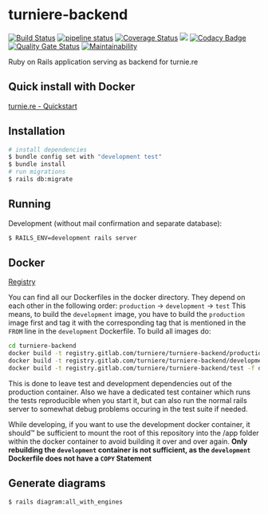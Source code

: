 # turniere-backend 
[![Build Status](https://travis-ci.org/turniere/turniere-backend.svg?branch=master)](https://travis-ci.org/turniere/turniere-backend) [![pipeline status](https://gitlab.com/turniere/turniere-backend/badges/master/pipeline.svg)](https://gitlab.com/turniere/turniere-backend/commits/master) [![Coverage Status](https://coveralls.io/repos/gitlab/turniere/turniere-backend/badge.svg?branch=master)](https://coveralls.io/gitlab/turniere/turniere-backend?branch=master) [![](https://img.shields.io/badge/Protected_by-Hound-a873d1.svg)](https://houndci.com) [![Codacy Badge](https://api.codacy.com/project/badge/Grade/c273578244de4830b30f9f61ba35247a)](https://app.codacy.com/app/Malaber/turniere-backend) [![Quality Gate Status](https://sonarcloud.io/api/project_badges/measure?project=turniere_turniere-backend&metric=alert_status)](https://sonarcloud.io/dashboard?id=turniere_turniere-backend) [![Maintainability](https://api.codeclimate.com/v1/badges/9416f031ab812a59a3cd/maintainability)](https://codeclimate.com/github/turniere/turniere-backend/maintainability)

Ruby on Rails application serving as backend for turnie.re

## Quick install with Docker
[turnie.re - Quickstart](https://github.com/turniere/turniere-quickstart)

## Installation
```bash
# install dependencies
$ bundle config set with "development test"
$ bundle install
# run migrations
$ rails db:migrate
```

## Running
Development (without mail confirmation and separate database):
```bash
$ RAILS_ENV=development rails server
```

## Docker
[Registry](https://gitlab.com/turniere/turniere-backend/container_registry)

You can find all our Dockerfiles in the docker directory.
They depend on each other in the following order: `production` → `development` → `test`
This means, to build the `development` image, you have to build the `production` image first and tag it with the corresponding tag that is mentioned in the `FROM` line in the `development` Dockerfile.
To build all images do: 

```bash
cd turniere-backend
docker build -t registry.gitlab.com/turniere/turniere-backend/production -f docker/production/Dockerfile .
docker build -t registry.gitlab.com/turniere/turniere-backend/development -f docker/development/Dockerfile .
docker build -t registry.gitlab.com/turniere/turniere-backend/test -f docker/test/Dockerfile .
```

This is done to leave test and development dependencies out of the production container.
Also we have a dedicated test container which runs the tests reproducible when you start it, but can also run the normal rails server to somewhat debug problems occuring in the test suite if needed.

While developing, if you want to use the development docker container, it should™ be sufficient to mount the root of this repository into the /app folder within the docker container to avoid building it over and over again.
**Only rebuilding the `development` container is not sufficient, as the `development` Dockerfile does not have a `COPY` Statement**


## Generate diagrams
```bash
$ rails diagram:all_with_engines
```
